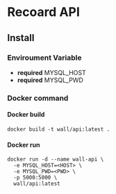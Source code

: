 # Recoard API

## Install

### Enviroument Variable

- **required** MYSQL_HOST 
- **required** MYSQL_PWD

### Docker command

#### Docker build
```shell
docker build -t wall/api:latest .
```

#### Docker run
```shell
docker run -d --name wall-api \
  -e MYSQL_HOST=<HOST> \
  -e MYSQL_PWD=<PWD> \
  -p 5000:5000 \
  wall/api:latest
```
